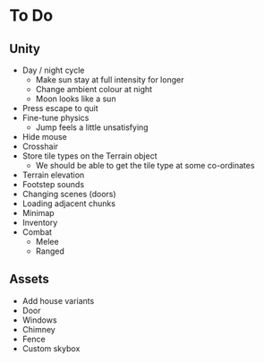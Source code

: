 # To Do

## Unity

 - Day / night cycle
    - Make sun stay at full intensity for longer
    - Change ambient colour at night
    - Moon looks like a sun
 - Press escape to quit
 - Fine-tune physics
    - Jump feels a little unsatisfying
 - Hide mouse
 - Crosshair
 - Store tile types on the Terrain object
    - We should be able to get the tile type at some co-ordinates
 - Terrain elevation
 - Footstep sounds
 - Changing scenes (doors)
 - Loading adjacent chunks
 - Minimap
 - Inventory
 - Combat
    - Melee
    - Ranged

## Assets

 - Add house variants
 - Door
 - Windows
 - Chimney
 - Fence
 - Custom skybox
